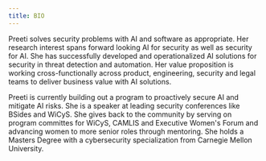 ```yaml
---
title: BIO
---
```


 Preeti solves security problems with AI and software as appropriate. Her research interest spans forward looking AI for security as well as security for AI. She has successfully developed and operationalized AI solutions for security in threat detection and automation. Her value proposition is working cross-functionally across product, engineering, security and legal teams to deliver business value with AI solutions.
 
 Preeti is currently building out a program to proactively secure AI and mitigate AI risks. She is a speaker at leading security conferences like BSides and WiCyS. She gives back to the community by serving on program committes for WiCyS, CAMLIS and Executive Women's Forum and advancing women to more senior roles through mentoring. She holds a Masters Degree with a cybersecurity specialization from Carnegie Mellon University. 